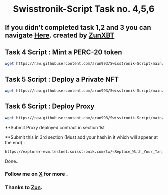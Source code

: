<h1 align="center">Swisstronik-Script Task no. 4,5,6</h1>

## If you didn't completed task 1,2 and 3 you can navigate [Here](https://github.com/dxzenith/Swisstronic-Script?tab=readme-ov-file#task-1--simple-contract-deployment-script). created by [ZunXBT](https://x.com/ZunXBT)

## Task 4 Script : Mint a PERC-20 token
```bash
wget https://raw.githubusercontent.com/arun993/Swisstronik-Script/main/perc20-token.sh && chmod +x perc20-token.sh && ./perc20-token.sh
```

## Task 5 Script : Deploy a Private NFT
```bash
wget https://raw.githubusercontent.com/arun993/Swisstronik-Script/main/private-nft.sh && chmod +x private-nft.sh && ./private-nft.sh
```

## Task 6 Script : Deploy Proxy
```bash
wget https://raw.githubusercontent.com/arun993/Swisstronik-Script/main/proxy.sh && chmod +x proxy.sh && ./proxy.sh 
```
**Submit Proxy deployed contract in section 1st

**Submit this in 3rd section (Must add your hash in it which will appear at the end) : 
```bash
https://explorer-evm.testnet.swisstronik.com/tx/<Replace_With_Your_Txn_Hash>
```
Done..

### Follow me on [X](https://x.com/Arun__993) for more .
### Thanks to [Zun](https://x.com/ZunXBT).
